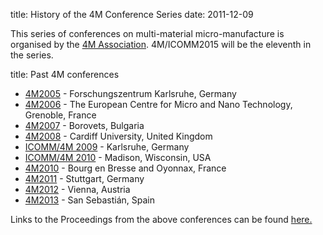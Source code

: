 title: History of the 4M Conference Series
date: 2011-12-09  

This series of conferences on multi-material micro-manufacture is organised by the [4M Association](/node/1/1.html). 4M/ICOMM2015 will be the eleventh in the series.
<!--break-->
title: Past 4M conferences

 * [4M2005](http://www.4m-net.org/4M_Conference "4M2005 Conference") - Forschungszentrum Karlsruhe, Germany  
 * [4M2006](http://www.4m-net.org/Conference/4M2006 "4M2006 Conference") - The European Centre for Micro and Nano Technology, Grenoble, France  
 * [4M2007](http://www.4m-net.org/Conference/4M2007 "4M2007 Conference") - Borovets, Bulgaria  
 * [4M2008](http://www.4m-net.org/Conference/4M2008 "4M2008 Conference") - Cardiff University, United Kingdom
 * [ICOMM/4M 2009](/conference/2009) - Karlsruhe, Germany
 * [ICOMM/4M 2010](http://www.conferencing.uwex.edu/conferences/ICOMM10) - Madison, Wisconsin, USA  
 * [4M2010](/conference/2010) - Bourg en Bresse and Oyonnax, France   
 * [4M2011](/conference/2011) - Stuttgart, Germany
 * [4M2012](/conference/2012) - Vienna, Austria
 * [4M2013](/conference/2013) - San Sebastián, Spain

Links to the Proceedings from the above conferences can be found [here.](/content/4M-conference-series.html)